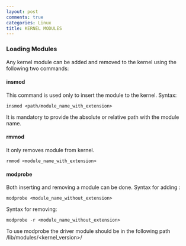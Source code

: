 ```yaml
---
layout: post
comments: true
categories: Linux
title: KERNEL MODULES
---
```


### Loading Modules
Any kernel module can be added and removed to the kernel using the following two commands:

#### insmod 
This command is used only to insert the module to the kernel. 
Syntax: 
```
insmod <path/module_name_with_extension>
```
It is mandatory to provide the absolute or relative path with the module name.

#### rmmod 
It only removes module from kernel.
```
rmmod <module_name_with_extension>
```

#### modprobe 
Both inserting and removing a module can be done.
Syntax for adding :
```
modprobe <module_name_without_extension>
```
Syntax for removing:
```
modprobe -r <module_name_without_extension>
```
To use modprobe the driver module should be in the following path
     /lib/modules/<kernel_version>/


